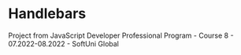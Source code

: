 # Handlebars
Project from JavaScript Developer Professional Program - Course 8 - 07.2022-08.2022 - SoftUni Global
